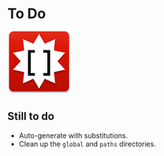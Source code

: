 # To Do

![icon](icon.png)

## Still to do

- Auto-generate with substitutions.
- Clean up the `global` and `paths` directories.
